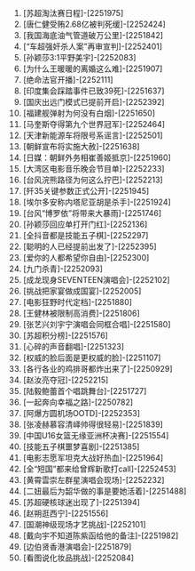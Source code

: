 
1. [苏超淘汰赛日程]-[2251975]
1. [唐仁健受贿2.68亿被判死缓]-[2252424]
1. [我国海底油气管道破万公里]-[2251842]
1. [“车超强奸杀人案”再审宣判]-[2252401]
1. [孙颖莎3:1平野美宇]-[2252083]
1. [为什么王暖暖的离婚这么难]-[2251907]
1. [绝命法官开播]-[2252111]
1. [印度集会踩踏事件已致39死]-[2251637]
1. [国庆出远门模式已提前开启]-[2252392]
1. [福建舰弹射为何没有白烟]-[2251650]
1. [马奎斯夺得第九个世界冠军]-[2252464]
1. [天津新能源车将限号系谣言]-[2252501]
1. [朝鲜宣布将实施大赦]-[2251638]
1. [日媒：朝鲜外务相崔善姬抵京]-[2251960]
1. [大湾区电影音乐晚会节目单]-[2252233]
1. [台风浣熊路径为何这么拧巴]-[2252213]
1. [歼35关键参数正式公开]-[2251945]
1. [埃尔多安称内塔尼亚胡是杀手]-[2251924]
1. [台风“博罗依”将带来大暴雨]-[2251746]
1. [孙颖莎回应单打开门红]-[2252136]
1. [全抖音都是技能五子棋]-[2252297]
1. [聪明的人已经提前出发了]-[2252395]
1. [爱你的人都希望你自由]-[2252300]
1. [九门杀青]-[2252093]
1. [成龙现身SEVENTEEN演唱会]-[2252102]
1. [挑战把家宴做成国宴]-[2252005]
1. [电影狂野时代定档]-[2251880]
1. [王健林被限制高消费]-[2251806]
1. [张艺兴刘宇宁演唱会同框合唱]-[2251580]
1. [苏超积分榜]-[2251576]
1. [心碎的声音翻唱]-[2251323]
1. [权威的脸后面是更权威的脸]-[2251107]
1. [各行各业的鸡排哥都炸出来了]-[2250929]
1. [赵汝亮夺冠]-[2252215]
1. [陆毅鲍蕾首个唱跳舞台]-[2251727]
1. [一起奔向幸福之路]-[2250782]
1. [阿爆方圆机场OOTD]-[2252353]
1. [张凌赫慕容清峄帅得很轻易]-[2251839]
1. [中国U16女篮无缘亚洲杯决赛]-[2251554]
1. [技能五子棋噩梦喜剧]-[2251385]
1. [电影志愿军坦克大战好热血]-[2251964]
1. [全“短国”都来给曾辉新歌打call]-[2252453]
1. [黄霄雲崇左群星演唱会现场]-[2252232]
1. [二妞最后为韶华做的事是要她活着]-[2251488]
1. [苏超硬核球迷出现了]-[2251394]
1. [赵朔逛西宁]-[2251556]
1. [国潮神级现场才艺挑战]-[2252101]
1. [戴向宇不知道陈紫函给他的备注]-[2251982]
1. [边伯贤香港演唱会]-[2251879]
1. [看图说化妆品挑战]-[2252084]